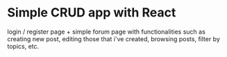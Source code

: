 # Simple CRUD app with React

login / register page + simple forum page with functionalities such as creating new post, editing those that i've created, browsing posts, filter by topics, etc.